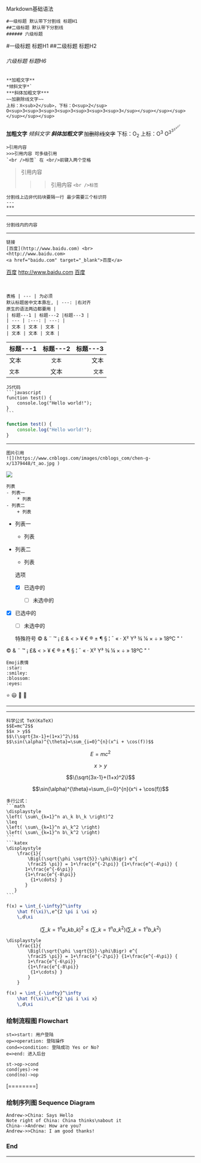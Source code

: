 Markdown基础语法

    #一级标题 默认带下分割线 标题H1
    ##二级标题 默认带下分割线
    ###### 六级标题
#一级标题 标题H1
##二级标题 标题H2
###### 六级标题 标题H6

    **加粗文字**
    *倾斜文字*`
    ***斜体加粗文字***
    ~~加删除线文字~~
	上标：X<sub>2</sub>，下标：O<sup>2</sup>
    O<sup>3<sup>3<sup>3<sup>3<sup>3<sup>3<sup>3</sup></sup></sup></sup></sup></sup></sup>
    
**加粗文字**
*倾斜文字*
***斜体加粗文字***
~~加删除线文字~~
下标：O<sub>2</sub>
上标：O<sup>3</sup>
O<sup>3<sup>3<sup>3<sup>3<sup>3<sup>3<sup>3</sup></sup></sup></sup></sup></sup></sup>

    >引用内容 
    >>>引用内容 可多级引用 
	`<br />标签` 在 <br/>前键入两个空格
>引用内容 
>>>引用内容  `<br />标签`


    分割线上边非代码块要隔一行 最少需要三个标识符
    ---
    ***
---
	分割线内的内容
***
    链接
    [百度](http://www.baidu.com) <br>
	<http://www.baidu.com>
    <a href="baidu.com" target="_blank">百度</a>
[百度](http://www.baidu.com)
<http://www.baidu.com>
<a href="http://www.baidu.com" target="_blank">百度</a>


<br/>

    表格 | --- | 为必须 
    默认标题居中文本靠左, | ---: |右对齐
    原生的语法两边都要用 |
    | 标题---1 | 标题---2 |标题---3 |
    | --- | :---: | ---: | 
    | 文本 | 文本 | 文本 |
    | 文本 | 文本 | 文本 |
| 标题---1 | 标题---2 |标题---3 |
| --- | :---: | ---: | 
| 文本 | `文本` | 文本 |
| `文本` | 文本 | `文本` |

	JS代码
	```javascript
	function test() {
		console.log("Hello world!");
	}
	```
```javascript
function test() {
	console.log("Hello world!");
}
```

---
    图片引用
	![](https://www.cnblogs.com/images/cnblogs_com/chen-g-x/1379448/t_ao.jpg )
![](https://www.cnblogs.com/images/cnblogs_com/chen-g-x/1379448/t_ao.jpg )

	列表
	- 列表一
		* 列表
	- 列表二
		+ 列表

- 列表一
	* 列表
- 列表二
	+ 列表


	选项
	- [x] 已选中的
		- [ ] 未选中的


- [x] 已选中的
	- [ ] 未选中的


	特殊符号
	&copy; &  &uml; &trade; &iexcl; &pound;
	&amp; &lt; &gt; &yen; &euro; &reg; &plusmn; &para; &sect; &brvbar; &macr; &laquo; &middot;
	X&sup2; Y&sup3; &frac34; &frac14;  &times;  &divide;   &raquo;
	18&ordm;C  &quot;  &apos;

&copy; &  &uml; &trade; &iexcl; &pound;&amp; &lt; &gt; &yen; &euro; &reg; &plusmn; &para; &sect; &brvbar;
&macr; &laquo; &middot;
X&sup2; Y&sup3; &frac34; &frac14;  &times;  &divide;   &raquo;
18&ordm;C  &quot;  &apos;


    Emoji表情
    :star:
    :smiley:
    :blossom:
    :eyes:
    
:star:
:smiley:
:blossom:
:eyes:



----------
----------



	科学公式 TeX(KaTeX)
	$$E=mc^2$$
	$$x > y$$
	$$\(\sqrt{3x-1}+(1+x)^2\)$$
	$$\sin(\alpha)^{\theta}=\sum_{i=0}^{n}(x^i + \cos(f))$$

$$E=mc^2$$

$$x > y$$

$$\(\sqrt{3x-1}+(1+x)^2\)$$

$$\sin(\alpha)^{\theta}=\sum_{i=0}^{n}(x^i + \cos(f))$$

	多行公式：
	```math
	\displaystyle
	\left( \sum\_{k=1}^n a\_k b\_k \right)^2
	\leq
	\left( \sum\_{k=1}^n a\_k^2 \right)
	\left( \sum\_{k=1}^n b\_k^2 \right)
	```
	```katex
	\displaystyle
	    \frac{1}{
	        \Bigl(\sqrt{\phi \sqrt{5}}-\phi\Bigr) e^{
	        \frac25 \pi}} = 1+\frac{e^{-2\pi}} {1+\frac{e^{-4\pi}} {
 	       1+\frac{e^{-6\pi}}
 	       {1+\frac{e^{-8\pi}}
	         {1+\cdots} }
 	       }
 	   }
	```
```latex
f(x) = \int_{-\infty}^\infty
    \hat f(\xi)\,e^{2 \pi i \xi x}
    \,d\xi
```

```math
\displaystyle
\left( \sum\_{k=1}^n a\_k b\_k \right)^2
\leq
\left( \sum\_{k=1}^n a\_k^2 \right)
\left( \sum\_{k=1}^n b\_k^2 \right)
```
```katex
\displaystyle
    \frac{1}{
        \Bigl(\sqrt{\phi \sqrt{5}}-\phi\Bigr) e^{
        \frac25 \pi}} = 1+\frac{e^{-2\pi}} {1+\frac{e^{-4\pi}} {
        1+\frac{e^{-6\pi}}
        {1+\frac{e^{-8\pi}}
         {1+\cdots} }
        }
    }
```
```latex
f(x) = \int_{-\infty}^\infty
    \hat f(\xi)\,e^{2 \pi i \xi x}
    \,d\xi
```

### 绘制流程图 Flowchart

```flow
st=>start: 用户登陆
op=>operation: 登陆操作
cond=>condition: 登陆成功 Yes or No?
e=>end: 进入后台

st->op->cond
cond(yes)->e
cond(no)->op
```
[========]

### 绘制序列图 Sequence Diagram

```seq
Andrew->China: Says Hello
Note right of China: China thinks\nabout it
China-->Andrew: How are you?
Andrew->>China: I am good thanks!
```
### End

---